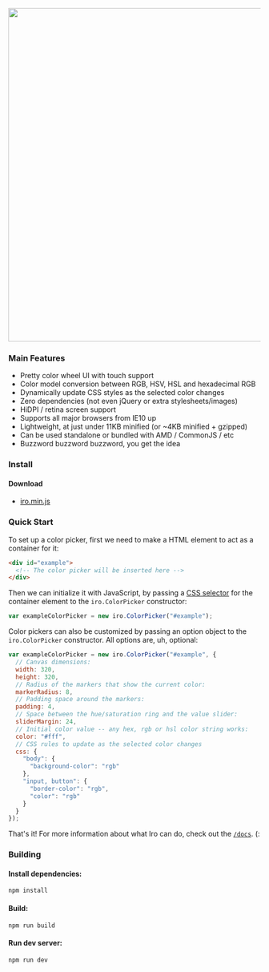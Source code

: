 <p align="center">
  <a href="https://rakujira.jp/projects/iro/"">
    <img width="666" src="https://raw.githubusercontent.com/jaames/iro.js/master/assets/animated_logo.gif"/>
  </a>
</p>

### Main Features

* Pretty color wheel UI with touch support
* Color model conversion between RGB, HSV, HSL and hexadecimal RGB
* Dynamically update CSS styles as the selected color changes
* Zero dependencies (not even jQuery or extra stylesheets/images)
* HiDPI / retina screen support
* Supports all major browsers from IE10 up
* Lightweight, at just under 11KB minified (or ~4KB minified + gzipped)
* Can be used standalone or bundled with AMD / CommonJS / etc
* Buzzword buzzword buzzword, you get the idea

### Install

#### Download

 * [iro.min.js](https://raw.githubusercontent.com/jaames/iro.js/master/dist/iro.min.js)

### Quick Start

To set up a color picker, first we need to make a HTML element to act as a container for it:

```html
<div id="example">
  <!-- The color picker will be inserted here -->
</div>
```

Then we can initialize it with JavaScript, by passing a [CSS selector](https://css-tricks.com/how-css-selectors-work/) for the container element to the `iro.ColorPicker` constructor:

```javascript
var exampleColorPicker = new iro.ColorPicker("#example");
```

Color pickers can also be customized by passing an option object to the `iro.ColorPicker` constructor. All options are, uh, optional:

```javascript
var exampleColorPicker = new iro.ColorPicker("#example", {
  // Canvas dimensions:
  width: 320,
  height: 320,
  // Radius of the markers that show the current color:
  markerRadius: 8,
  // Padding space around the markers:
  padding: 4,
  // Space between the hue/saturation ring and the value slider:
  sliderMargin: 24,
  // Initial color value -- any hex, rgb or hsl color string works:
  color: "#fff",
  // CSS rules to update as the selected color changes
  css: {
    "body": {
      "background-color": "rgb"
    },
    "input, button": {
      "border-color": "rgb",
      "color": "rgb"
    }
  }
});
```

That's it! For more information about what Iro can do, check out the [`/docs`](https://github.com/jaames/iro.js/tree/master/docs). (:

### Building

#### Install dependencies:

`npm install`

#### Build:

`npm run build`

#### Run dev server:

`npm run dev`
